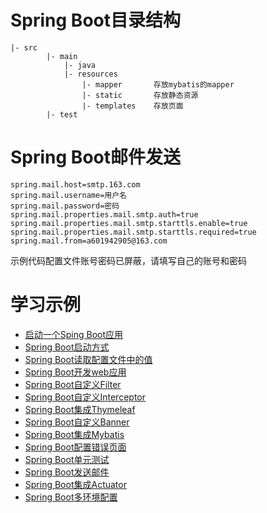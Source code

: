 # Spring Boot目录结构
```
|- src
        |- main
            |- java
            |- resources
                |- mapper       存放mybatis的mapper
                |- static       存放静态资源
                |- templates    存放页面
        |- test
```
# Spring Boot邮件发送
```
spring.mail.host=smtp.163.com
spring.mail.username=用户名
spring.mail.password=密码
spring.mail.properties.mail.smtp.auth=true
spring.mail.properties.mail.smtp.starttls.enable=true
spring.mail.properties.mail.smtp.starttls.required=true
spring.mail.from=a601942905@163.com
```
示例代码配置文件账号密码已屏蔽，请填写自己的账号和密码

# 学习示例
- [启动一个Sping Boot应用](https://a601942905git.github.io/2018/11/21/%E5%90%AF%E5%8A%A8%E4%B8%80%E4%B8%AASpring-Boot%E5%BA%94%E7%94%A8/%E5%90%AF%E5%8A%A8%E4%B8%80%E4%B8%AASpring-Boot%E5%BA%94%E7%94%A8/)
- [Spring Boot启动方式](https://a601942905git.github.io/2018/11/21/Spring-Boot%E5%90%AF%E5%8A%A8%E6%96%B9%E5%BC%8F/Spring-Boot%E5%90%AF%E5%8A%A8%E6%96%B9%E5%BC%8F/)
- [Spring Boot读取配置文件中的值](https://a601942905git.github.io/2018/11/22/Spring-Boot%E8%AF%BB%E5%8F%96%E9%85%8D%E7%BD%AE%E6%96%87%E4%BB%B6%E4%B8%AD%E7%9A%84%E5%80%BC/Spring-Boot%E8%AF%BB%E5%8F%96%E9%85%8D%E7%BD%AE%E6%96%87%E4%BB%B6%E4%B8%AD%E7%9A%84%E5%80%BC/)
- [Spring Boot开发web应用](https://a601942905git.github.io/2018/11/22/Spring-Boot%E5%BC%80%E5%8F%91web%E5%BA%94%E7%94%A8/Spring-Boot%E5%BC%80%E5%8F%91web%E5%BA%94%E7%94%A8/)
- [Spring Boot自定义Filter](https://a601942905git.github.io/2018/11/22/Spring-Boot%E8%87%AA%E5%AE%9A%E4%B9%89Filter/Spring-Boot%E8%87%AA%E5%AE%9A%E4%B9%89Filter/)
- [Spring Boot自定义Interceptor](https://a601942905git.github.io/2018/11/22/Spring-Boot%E8%87%AA%E5%AE%9A%E4%B9%89Interceptor/Spring-Boot%E8%87%AA%E5%AE%9A%E4%B9%89Interceptor/)
- [Spring Boot集成Thymeleaf](https://a601942905git.github.io/2018/11/22/Spring-Boot%E9%9B%86%E6%88%90Thymeleaf/Spring-Boot%E9%9B%86%E6%88%90Thymeleaf/)
- [Spring Boot自定义Banner](https://a601942905git.github.io/2018/11/22/Spring-Boot%E8%87%AA%E5%AE%9A%E4%B9%89Banner/Spring-Boot%E8%87%AA%E5%AE%9A%E4%B9%89Banner/)
- [Spring Boot集成Mybatis](https://a601942905git.github.io/2018/11/22/Spring-Boot%E9%9B%86%E6%88%90Mybatis/Spring-Boot%E9%9B%86%E6%88%90Mybatis/)
- [Spring Boot配置错误页面](https://a601942905git.github.io/2018/11/23/Spring-Boot%E9%85%8D%E7%BD%AE%E9%94%99%E8%AF%AF%E9%A1%B5%E9%9D%A2/Spring-Boot%E9%85%8D%E7%BD%AE%E9%94%99%E8%AF%AF%E9%A1%B5%E9%9D%A2/)
- [Spring Boot单元测试](https://a601942905git.github.io/2018/11/23/Spring-Boot%E5%8D%95%E5%85%83%E6%B5%8B%E8%AF%95/Spring-Boot%E5%8D%95%E5%85%83%E6%B5%8B%E8%AF%95/#more)
- [Spring Boot发送邮件](https://a601942905git.github.io/2018/11/23/Spring-Boot%E5%8F%91%E9%80%81%E9%82%AE%E4%BB%B6/Spring-Boot%E5%8F%91%E9%80%81%E9%82%AE%E4%BB%B6/)
- [Spring Boot集成Actuator](https://a601942905git.github.io/2018/11/23/Spring-Boot-%E9%9B%86%E6%88%90%E7%9B%91%E6%8E%A7/Spring-Boot-%E9%9B%86%E6%88%90%E7%9B%91%E6%8E%A7/)
- [Spring Boot多环境配置](https://a601942905git.github.io/2018/11/24/Spring-Boot%E5%A4%9A%E7%8E%AF%E5%A2%83%E9%85%8D%E7%BD%AE/Spring-Boot%E5%A4%9A%E7%8E%AF%E5%A2%83%E9%85%8D%E7%BD%AE/)